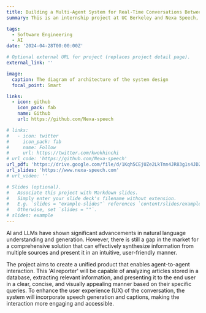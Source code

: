 ```yaml
---
title: Building a Multi-Agent System for Real-Time Conversations Between Humans and Als
summary: This is an internship project at UC Berkeley and Nexa Speech, under the supervision of @NexaSpeech Lorenz Pichler and Alessandro Neri, made by Hin Chi Kwok, Kai Qin, Jaiteg Chahal, Nick Angelici, Nicole Han, and Ediz Ertekin.

tags:
  - Software Engineering
  - AI
date: '2024-04-28T00:00:00Z'

# Optional external URL for project (replaces project detail page).
external_link: ''

image:
  caption: The diagram of architecture of the system design
  focal_point: Smart

links:
  - icon: github
    icon_pack: fab
    name: Github
    url: https://github.com/Nexa-speech

# links:
#   - icon: twitter
#     icon_pack: fab
#     name: Follow
#     url: https://twitter.com/kwokhinchi
# url_code: 'https://github.com/Nexa-speech'
url_pdf: 'https://drive.google.com/file/d/1Kqh5CEjUZe2LkTmn4JR83g1s4JD28NmT/view?usp=sharing'
url_slides: 'https://www.nexa-speech.com'
# url_video: ''

# Slides (optional).
#   Associate this project with Markdown slides.
#   Simply enter your slide deck's filename without extension.
#   E.g. `slides = "example-slides"` references `content/slides/example-slides.md`.
#   Otherwise, set `slides = ""`.
# slides: example
---
```


<!-- Nowadays, with the advancement of production technologies, the manufacturing paradigm has gradually shifted from mass production to a small-batch and high-variety personalized production manner, urged by high flexible automation capabilities. In this paradigm, the existing inspection and assembly processes after manufacturing still rely to a large extent on either human operators with low efficiency or machines with low flexibility. To solve this issue, human-robot collaboration (HRC) has been a prevailing topic of recent concerns. Current robot control strategies in human-machine collaboration are mainly through pre-defined programming and do not yet meet the need for flexible and adaptable tasks in individualised production. To address this challenge, this paper proposes a deep reinforcement learning (DRL) approach based on metalearning to drive robots in HRC. It enables collaborative robots (cobots) to acquire basic skills and perform tasks based on personalised production requirements, improving learning efficiency and thus quickly adapting to new tasks for human operators. The robot control task was carried out in a simulated environment taken from a real production scenario to assess its efficacy. Experimental results show that our proposed method enables the robot to learn and perform HRC tasks quickly and outperforms the baseline DRL method in terms of success rate. -->


Al and LLMs have shown significant advancements in natural language understanding and generation. However, there is still a gap in the market for a comprehensive solution that can effectively synthesize information from multiple sources and present it in an intuitive, user-friendly manner.

The project aims to create a unified product that enables agent-to-agent interaction. This 'Al reporter' will be capable of analyzing articles stored in a database, extracting relevant information, and presenting it to the end user in a clear, concise, and visually appealing manner based on their specific queries. To enhance the user experience (UX) of the conversation, the system will incorporate speech generation and captions, making the interaction more engaging and accessible.
